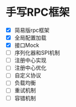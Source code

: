 # 手写RPC框架

- [x] 简易版rpc框架
- [x] 全局配置加载
- [x] 接口Mock
- [ ] 序列化器和SPI机制
- [ ] 注册中心实现
- [ ] 注册中心优化
- [ ] 自定义协议
- [ ] 负载均衡
- [ ] 重试机制
- [ ] 容错机制